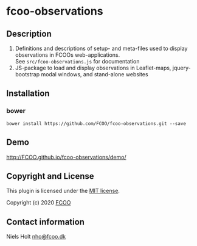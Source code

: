 # fcoo-observations



## Description
1. Definitions and descriptions of setup- and meta-files used to display observations in FCOOs web-applications.<br><!-- See [README_SETUPFILES.md](README_SETUPFILES.md) for documentation -->See `src/fcoo-observations.js` for documentation
2. JS-package to load and display observations in Leaflet-maps, jquery-bootstrap modal windows, and stand-alone websites

## Installation
### bower
`bower install https://github.com/FCOO/fcoo-observations.git --save`

## Demo
http://FCOO.github.io/fcoo-observations/demo/ 

<!--
## Usage
```var myFcooObservations = new FcooObservations( options );```

### options
| Id | Type | Default | Description |
| :--: | :--: | :-----: | --- |
| options1 | boolean | true | If <code>true</code> the ... |
| options2 | string | null | Contain the ... |

### Methods

    .methods1( arg1, arg2,...): Do something
    .methods2( arg1, arg2,...): Do something else

-->


## Copyright and License
This plugin is licensed under the [MIT license](https://github.com/FCOO/fcoo-observations/LICENSE).

Copyright (c) 2020 [FCOO](https://github.com/FCOO)

## Contact information

Niels Holt nho@fcoo.dk
